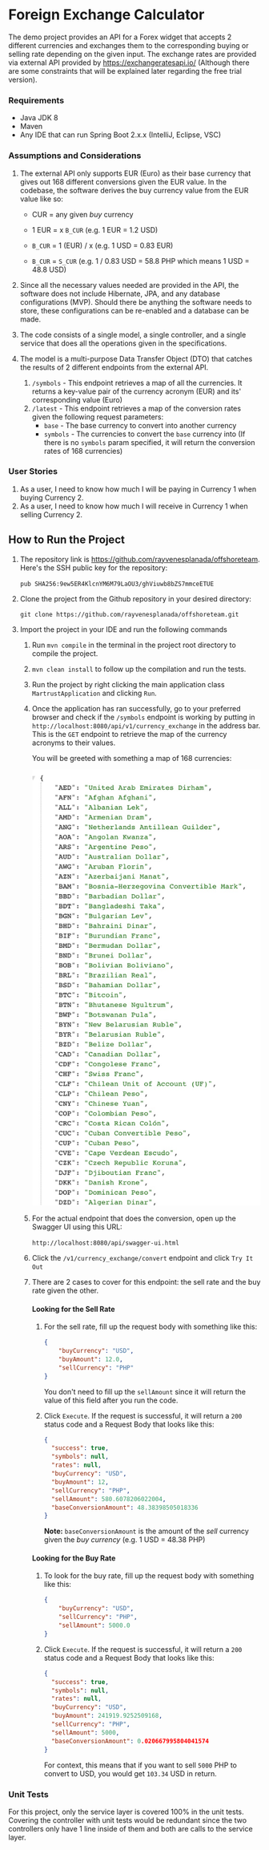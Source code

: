 # Foreign Exchange Calculator
The demo project provides an API for a Forex widget that accepts 2 different currencies and exchanges them to the corresponding buying or selling rate depending on the given input. The exchange rates are provided via external API provided by https://exchangeratesapi.io/ (Although there are some constraints that will be explained later regarding the free trial version).

### Requirements

-   Java JDK 8
-   Maven
-   Any IDE that can run Spring Boot 2.x.x (IntelliJ, Eclipse, VSC)

### Assumptions and Considerations

1.  The external API only supports EUR (Euro) as their base currency that gives out 168 different conversions given the EUR value. In the codebase, the software derives the buy currency value from the EUR value like so:

    -   CUR = any given *buy* currency

    -   1 EUR = x `B_CUR` (e.g. 1 EUR = 1.2 USD)
    -   `B_CUR` = 1 (EUR) / x (e.g. 1 USD = 0.83 EUR)
    -   `B_CUR` = `S_CUR` (e.g. 1 / 0.83 USD = 58.8 PHP which means 1 USD = 48.8 USD)

2.  Since all the necessary values needed are provided in the API, the software does not include Hibernate, JPA, and any database configurations (MVP). Should there be anything the software needs to store, these configurations can be re-enabled and a database can be made.

3.  The code consists of a single model, a single controller, and a single service that does all the operations given in the specifications.

4.  The model is a multi-purpose Data Transfer Object (DTO) that catches the results of 2 different endpoints from the external API.

    1.  `/symbols` - This endpoint retrieves a map of all the currencies. It returns a key-value pair of the currency acronym (EUR) and its' corresponding value (Euro)
    2.  `/latest` - This endpoint retrieves a map of the conversion rates given the following request parameters:
        -   `base` - The base currency to convert into another currency
        -   `symbols` - The currencies to convert the `base` currency into (If there is no `symbols` param specified, it will return the conversion rates of 168 currencies)

### User Stories

1.  As a user, I need to know how much I will be paying in Currency 1 when buying Currency 2.
2.  As a user, I need to know how much I will receive in Currency 1 when selling Currency 2.

## How to Run the Project

1.  The repository link is https://github.com/rayvenesplanada/offshoreteam. Here's the SSH public key for the repository:

    `pub
    SHA256:9ew5ER4KlcnYM6M79LaOU3/ghViuwb8bZS7mmceETUE`

2.  Clone the project from the Github repository in your desired directory:

    ```terminal
    git clone https://github.com/rayvenesplanada/offshoreteam.git
    ```

2.  Import the project in your IDE and run the following commands 

    1.  Run `mvn compile` in the terminal in the project root directory to compile the project.

    2.  `mvn clean install` to follow up the compilation and run the tests.

    3.  Run the project by right clicking the main application class `MartrustApplication` and clicking `Run`.

    4.  Once the application has ran successfully, go to your preferred browser and check if the `/symbols` endpoint is working by putting in `http://localhost:8080/api/v1/currency_exchange` in the address bar. This is the `GET` endpoint to retrieve the map of the currency acronyms to their values.

        You will be greeted with something a map of 168 currencies:

        ![localhost_8080_api_v1_currency_exchange](localhost_8080_api_v1_currency_exchange.jpg)

        

    5.  For the actual endpoint that does the conversion, open up the Swagger UI using this URL:

        `http://localhost:8080/api/swagger-ui.html`

    6.  Click the `/v1/currency_exchange/convert` endpoint and click `Try It Out`

    7.  There are 2 cases to cover for this endpoint: the sell rate and the buy rate given the other.

        #### **Looking for the Sell Rate**

        1.  For the sell rate, fill up the request body with something like this:

            ```json
            {
                "buyCurrency": "USD",
                "buyAmount": 12.0,
                "sellCurrency": "PHP"
            }
            ```

            You don't need to fill up the `sellAmount` since it will return the value of this field after you run the code.

        2.  Click `Execute`. If the request is successful, it will return a `200` status code and a Request Body that looks like this:

            ```json
            {
              "success": true,
              "symbols": null,
              "rates": null,
              "buyCurrency": "USD",
              "buyAmount": 12,
              "sellCurrency": "PHP",
              "sellAmount": 580.6078206022004,
              "baseConversionAmount": 48.38398505018336
            }
            ```

            **Note:** `baseConversionAmount` is the amount of the *sell* currency given the *buy currency* (e.g. 1 USD = 48.38 PHP)

        #### **Looking for the Buy Rate**

        1.  To look for the buy rate, fill up the request body with something like this:

            ```json
            {
                "buyCurrency": "USD",
                "sellCurrency": "PHP",
                "sellAmount": 5000.0
            }
            ```

        2.  Click `Execute`. If the request is successful, it will return a `200` status code and a Request Body that looks like this:

            ```json
            {
              "success": true,
              "symbols": null,
              "rates": null,
              "buyCurrency": "USD",
              "buyAmount": 241919.9252509168,
              "sellCurrency": "PHP",
              "sellAmount": 5000,
              "baseConversionAmount": 0.020667995804041574
            }
            ```

            For context, this means that if you want to sell `5000` PHP to convert to USD, you would get `103.34` USD in return.

### Unit Tests

For this project, only the service layer is covered 100% in the unit tests. Covering the controller with unit tests would be redundant since the two controllers only have 1 line inside of them and both are calls to the service layer.

